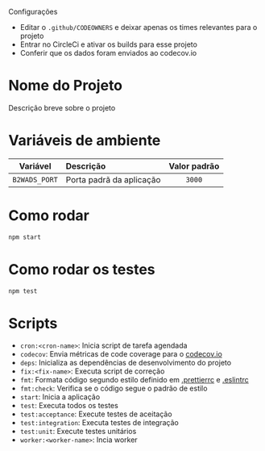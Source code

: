 Configurações

 - Editar o `.github/CODEOWNERS` e deixar apenas os times relevantes para o projeto
 - Entrar no CircleCi e ativar os builds para esse projeto
 - Conferir que os dados foram enviados ao codecov.io

# Nome do Projeto

Descrição breve sobre o projeto


# Variáveis de ambiente

|   Variável    |        Descrição         | Valor padrão |
|:-------------:|:-------------------------|:------------:|
| `B2WADS_PORT` | Porta padrã da aplicação |    `3000`    |

# Como rodar
```sh
npm start
```

# Como rodar os testes
```sh
npm test
```

# Scripts
- `cron:<cron-name>`: Inicia script de tarefa agendada
- `codecov`: Envia métricas de code coverage para o [codecov.io](codecov.io)
- `deps`: Inicializa as dependências de desenvolvimento do projeto
- `fix:<fix-name>`: Executa script de correção
- `fmt`: Formata código segundo estilo definido em [.prettierrc](.prettierrc) e [.eslintrc](.eslintrc)
- `fmt:check`: Verifica se o código segue o padrão de estilo
- `start`: Inicia a aplicação
- `test`: Executa todos os testes
- `test:acceptance`: Execute testes de aceitação
- `test:integration`: Executa testes de integração
- `test:unit`: Execute testes unitários
- `worker:<worker-name>`: Incia worker
